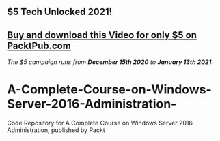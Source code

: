 ## $5 Tech Unlocked 2021!
[Buy and download this Video for only $5 on PacktPub.com](https://www.packtpub.com/product/a-complete-course-on-windows-server-2016-administration-video/9781838984793)
-----
*The $5 campaign         runs from __December 15th 2020__ to __January 13th 2021.__*

# A-Complete-Course-on-Windows-Server-2016-Administration-
Code Repository for A Complete Course on Windows Server 2016 Administration, published by Packt
